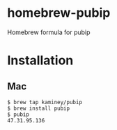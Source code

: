 # homebrew-pubip
Homebrew formula for pubip

# Installation

## Mac
  ```
  $ brew tap kaminey/pubip
  $ brew install pubip
  $ pubip
  47.31.95.136
  ```
